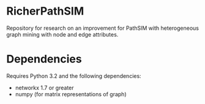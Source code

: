 RicherPathSIM
=============

Repository for research on an improvement for PathSIM with heterogeneous graph mining with node and edge attributes.

Dependencies
=============

Requires Python 3.2 and the following dependencies:
  * networkx 1.7 or greater
  * numpy (for matrix representations of graph)